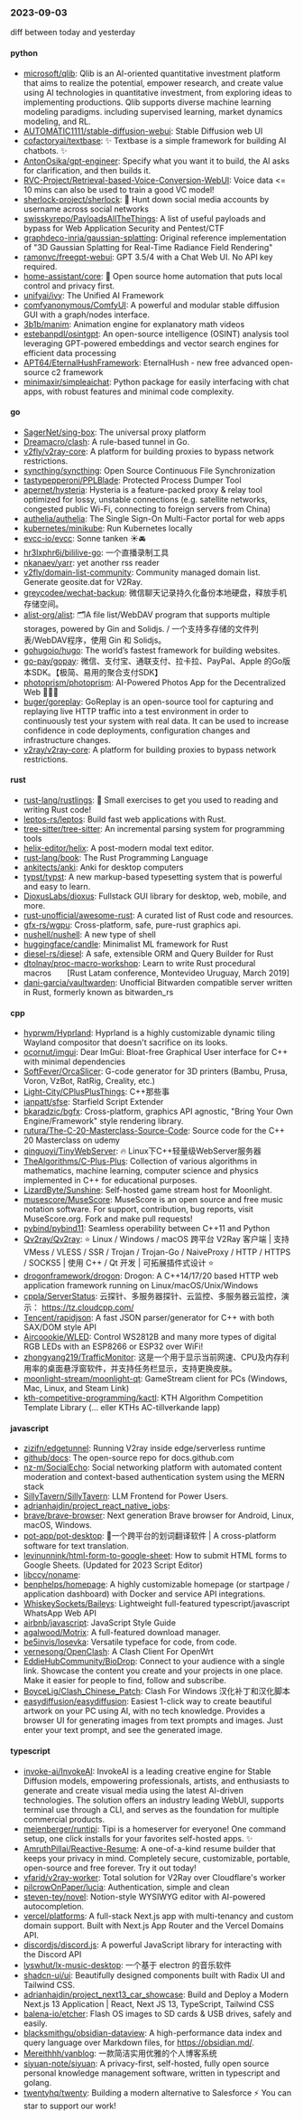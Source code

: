 ### 2023-09-03
diff between today and yesterday

#### python
* [microsoft/qlib](https://github.com/microsoft/qlib): Qlib is an AI-oriented quantitative investment platform that aims to realize the potential, empower research, and create value using AI technologies in quantitative investment, from exploring ideas to implementing productions. Qlib supports diverse machine learning modeling paradigms. including supervised learning, market dynamics modeling, and RL.
* [AUTOMATIC1111/stable-diffusion-webui](https://github.com/AUTOMATIC1111/stable-diffusion-webui): Stable Diffusion web UI
* [cofactoryai/textbase](https://github.com/cofactoryai/textbase): ✨ Textbase is a simple framework for building AI chatbots. ✨
* [AntonOsika/gpt-engineer](https://github.com/AntonOsika/gpt-engineer): Specify what you want it to build, the AI asks for clarification, and then builds it.
* [RVC-Project/Retrieval-based-Voice-Conversion-WebUI](https://github.com/RVC-Project/Retrieval-based-Voice-Conversion-WebUI): Voice data <= 10 mins can also be used to train a good VC model!
* [sherlock-project/sherlock](https://github.com/sherlock-project/sherlock): 🔎 Hunt down social media accounts by username across social networks
* [swisskyrepo/PayloadsAllTheThings](https://github.com/swisskyrepo/PayloadsAllTheThings): A list of useful payloads and bypass for Web Application Security and Pentest/CTF
* [graphdeco-inria/gaussian-splatting](https://github.com/graphdeco-inria/gaussian-splatting): Original reference implementation of "3D Gaussian Splatting for Real-Time Radiance Field Rendering"
* [ramonvc/freegpt-webui](https://github.com/ramonvc/freegpt-webui): GPT 3.5/4 with a Chat Web UI. No API key required.
* [home-assistant/core](https://github.com/home-assistant/core): 🏡 Open source home automation that puts local control and privacy first.
* [unifyai/ivy](https://github.com/unifyai/ivy): The Unified AI Framework
* [comfyanonymous/ComfyUI](https://github.com/comfyanonymous/ComfyUI): A powerful and modular stable diffusion GUI with a graph/nodes interface.
* [3b1b/manim](https://github.com/3b1b/manim): Animation engine for explanatory math videos
* [estebanpdl/osintgpt](https://github.com/estebanpdl/osintgpt): An open-source intelligence (OSINT) analysis tool leveraging GPT-powered embeddings and vector search engines for efficient data processing
* [APT64/EternalHushFramework](https://github.com/APT64/EternalHushFramework): EternalHush - new free advanced open-source c2 framework
* [minimaxir/simpleaichat](https://github.com/minimaxir/simpleaichat): Python package for easily interfacing with chat apps, with robust features and minimal code complexity.

#### go
* [SagerNet/sing-box](https://github.com/SagerNet/sing-box): The universal proxy platform
* [Dreamacro/clash](https://github.com/Dreamacro/clash): A rule-based tunnel in Go.
* [v2fly/v2ray-core](https://github.com/v2fly/v2ray-core): A platform for building proxies to bypass network restrictions.
* [syncthing/syncthing](https://github.com/syncthing/syncthing): Open Source Continuous File Synchronization
* [tastypepperoni/PPLBlade](https://github.com/tastypepperoni/PPLBlade): Protected Process Dumper Tool
* [apernet/hysteria](https://github.com/apernet/hysteria): Hysteria is a feature-packed proxy & relay tool optimized for lossy, unstable connections (e.g. satellite networks, congested public Wi-Fi, connecting to foreign servers from China)
* [authelia/authelia](https://github.com/authelia/authelia): The Single Sign-On Multi-Factor portal for web apps
* [kubernetes/minikube](https://github.com/kubernetes/minikube): Run Kubernetes locally
* [evcc-io/evcc](https://github.com/evcc-io/evcc): Sonne tanken ☀️🚘
* [hr3lxphr6j/bililive-go](https://github.com/hr3lxphr6j/bililive-go): 一个直播录制工具
* [nkanaev/yarr](https://github.com/nkanaev/yarr): yet another rss reader
* [v2fly/domain-list-community](https://github.com/v2fly/domain-list-community): Community managed domain list. Generate geosite.dat for V2Ray.
* [greycodee/wechat-backup](https://github.com/greycodee/wechat-backup): 微信聊天记录持久化备份本地硬盘，释放手机存储空间。
* [alist-org/alist](https://github.com/alist-org/alist): 🗂️A file list/WebDAV program that supports multiple storages, powered by Gin and Solidjs. / 一个支持多存储的文件列表/WebDAV程序，使用 Gin 和 Solidjs。
* [gohugoio/hugo](https://github.com/gohugoio/hugo): The world’s fastest framework for building websites.
* [go-pay/gopay](https://github.com/go-pay/gopay): 微信、支付宝、通联支付、拉卡拉、PayPal、Apple 的Go版本SDK。【极简、易用的聚合支付SDK】
* [photoprism/photoprism](https://github.com/photoprism/photoprism): AI-Powered Photos App for the Decentralized Web 🌈💎✨
* [buger/goreplay](https://github.com/buger/goreplay): GoReplay is an open-source tool for capturing and replaying live HTTP traffic into a test environment in order to continuously test your system with real data. It can be used to increase confidence in code deployments, configuration changes and infrastructure changes.
* [v2ray/v2ray-core](https://github.com/v2ray/v2ray-core): A platform for building proxies to bypass network restrictions.

#### rust
* [rust-lang/rustlings](https://github.com/rust-lang/rustlings): 🦀 Small exercises to get you used to reading and writing Rust code!
* [leptos-rs/leptos](https://github.com/leptos-rs/leptos): Build fast web applications with Rust.
* [tree-sitter/tree-sitter](https://github.com/tree-sitter/tree-sitter): An incremental parsing system for programming tools
* [helix-editor/helix](https://github.com/helix-editor/helix): A post-modern modal text editor.
* [rust-lang/book](https://github.com/rust-lang/book): The Rust Programming Language
* [ankitects/anki](https://github.com/ankitects/anki): Anki for desktop computers
* [typst/typst](https://github.com/typst/typst): A new markup-based typesetting system that is powerful and easy to learn.
* [DioxusLabs/dioxus](https://github.com/DioxusLabs/dioxus): Fullstack GUI library for desktop, web, mobile, and more.
* [rust-unofficial/awesome-rust](https://github.com/rust-unofficial/awesome-rust): A curated list of Rust code and resources.
* [gfx-rs/wgpu](https://github.com/gfx-rs/wgpu): Cross-platform, safe, pure-rust graphics api.
* [nushell/nushell](https://github.com/nushell/nushell): A new type of shell
* [huggingface/candle](https://github.com/huggingface/candle): Minimalist ML framework for Rust
* [diesel-rs/diesel](https://github.com/diesel-rs/diesel): A safe, extensible ORM and Query Builder for Rust
* [dtolnay/proc-macro-workshop](https://github.com/dtolnay/proc-macro-workshop): Learn to write Rust procedural macros  [Rust Latam conference, Montevideo Uruguay, March 2019]
* [dani-garcia/vaultwarden](https://github.com/dani-garcia/vaultwarden): Unofficial Bitwarden compatible server written in Rust, formerly known as bitwarden_rs

#### cpp
* [hyprwm/Hyprland](https://github.com/hyprwm/Hyprland): Hyprland is a highly customizable dynamic tiling Wayland compositor that doesn't sacrifice on its looks.
* [ocornut/imgui](https://github.com/ocornut/imgui): Dear ImGui: Bloat-free Graphical User interface for C++ with minimal dependencies
* [SoftFever/OrcaSlicer](https://github.com/SoftFever/OrcaSlicer): G-code generator for 3D printers (Bambu, Prusa, Voron, VzBot, RatRig, Creality, etc.)
* [Light-City/CPlusPlusThings](https://github.com/Light-City/CPlusPlusThings): C++那些事
* [ianpatt/sfse](https://github.com/ianpatt/sfse): Starfield Script Extender
* [bkaradzic/bgfx](https://github.com/bkaradzic/bgfx): Cross-platform, graphics API agnostic, "Bring Your Own Engine/Framework" style rendering library.
* [rutura/The-C-20-Masterclass-Source-Code](https://github.com/rutura/The-C-20-Masterclass-Source-Code): Source code for the C++ 20 Masterclass on udemy
* [qinguoyi/TinyWebServer](https://github.com/qinguoyi/TinyWebServer): 🔥 Linux下C++轻量级WebServer服务器
* [TheAlgorithms/C-Plus-Plus](https://github.com/TheAlgorithms/C-Plus-Plus): Collection of various algorithms in mathematics, machine learning, computer science and physics implemented in C++ for educational purposes.
* [LizardByte/Sunshine](https://github.com/LizardByte/Sunshine): Self-hosted game stream host for Moonlight.
* [musescore/MuseScore](https://github.com/musescore/MuseScore): MuseScore is an open source and free music notation software. For support, contribution, bug reports, visit MuseScore.org. Fork and make pull requests!
* [pybind/pybind11](https://github.com/pybind/pybind11): Seamless operability between C++11 and Python
* [Qv2ray/Qv2ray](https://github.com/Qv2ray/Qv2ray): ⭐ Linux / Windows / macOS 跨平台 V2Ray 客户端 | 支持 VMess / VLESS / SSR / Trojan / Trojan-Go / NaiveProxy / HTTP / HTTPS / SOCKS5 | 使用 C++ / Qt 开发 | 可拓展插件式设计 ⭐
* [drogonframework/drogon](https://github.com/drogonframework/drogon): Drogon: A C++14/17/20 based HTTP web application framework running on Linux/macOS/Unix/Windows
* [cppla/ServerStatus](https://github.com/cppla/ServerStatus): 云探针、多服务器探针、云监控、多服务器云监控，演示： https://tz.cloudcpp.com/
* [Tencent/rapidjson](https://github.com/Tencent/rapidjson): A fast JSON parser/generator for C++ with both SAX/DOM style API
* [Aircoookie/WLED](https://github.com/Aircoookie/WLED): Control WS2812B and many more types of digital RGB LEDs with an ESP8266 or ESP32 over WiFi!
* [zhongyang219/TrafficMonitor](https://github.com/zhongyang219/TrafficMonitor): 这是一个用于显示当前网速、CPU及内存利用率的桌面悬浮窗软件，并支持任务栏显示，支持更换皮肤。
* [moonlight-stream/moonlight-qt](https://github.com/moonlight-stream/moonlight-qt): GameStream client for PCs (Windows, Mac, Linux, and Steam Link)
* [kth-competitive-programming/kactl](https://github.com/kth-competitive-programming/kactl): KTH Algorithm Competition Template Library (... eller KTHs AC-tillverkande lapp)

#### javascript
* [zizifn/edgetunnel](https://github.com/zizifn/edgetunnel): Running V2ray inside edge/serverless runtime
* [github/docs](https://github.com/github/docs): The open-source repo for docs.github.com
* [nz-m/SocialEcho](https://github.com/nz-m/SocialEcho): Social networking platform with automated content moderation and context-based authentication system using the MERN stack
* [SillyTavern/SillyTavern](https://github.com/SillyTavern/SillyTavern): LLM Frontend for Power Users.
* [adrianhajdin/project_react_native_jobs](https://github.com/adrianhajdin/project_react_native_jobs): 
* [brave/brave-browser](https://github.com/brave/brave-browser): Next generation Brave browser for Android, Linux, macOS, Windows.
* [pot-app/pot-desktop](https://github.com/pot-app/pot-desktop): 🌈一个跨平台的划词翻译软件 | A cross-platform software for text translation.
* [levinunnink/html-form-to-google-sheet](https://github.com/levinunnink/html-form-to-google-sheet): How to submit HTML forms to Google Sheets. (Updated for 2023 Script Editor)
* [libccy/noname](https://github.com/libccy/noname): 
* [benphelps/homepage](https://github.com/benphelps/homepage): A highly customizable homepage (or startpage / application dashboard) with Docker and service API integrations.
* [WhiskeySockets/Baileys](https://github.com/WhiskeySockets/Baileys): Lightweight full-featured typescript/javascript WhatsApp Web API
* [airbnb/javascript](https://github.com/airbnb/javascript): JavaScript Style Guide
* [agalwood/Motrix](https://github.com/agalwood/Motrix): A full-featured download manager.
* [be5invis/Iosevka](https://github.com/be5invis/Iosevka): Versatile typeface for code, from code.
* [vernesong/OpenClash](https://github.com/vernesong/OpenClash): A Clash Client For OpenWrt
* [EddieHubCommunity/BioDrop](https://github.com/EddieHubCommunity/BioDrop): Connect to your audience with a single link. Showcase the content you create and your projects in one place. Make it easier for people to find, follow and subscribe.
* [BoyceLig/Clash_Chinese_Patch](https://github.com/BoyceLig/Clash_Chinese_Patch): Clash For Windows 汉化补丁和汉化脚本
* [easydiffusion/easydiffusion](https://github.com/easydiffusion/easydiffusion): Easiest 1-click way to create beautiful artwork on your PC using AI, with no tech knowledge. Provides a browser UI for generating images from text prompts and images. Just enter your text prompt, and see the generated image.

#### typescript
* [invoke-ai/InvokeAI](https://github.com/invoke-ai/InvokeAI): InvokeAI is a leading creative engine for Stable Diffusion models, empowering professionals, artists, and enthusiasts to generate and create visual media using the latest AI-driven technologies. The solution offers an industry leading WebUI, supports terminal use through a CLI, and serves as the foundation for multiple commercial products.
* [meienberger/runtipi](https://github.com/meienberger/runtipi): Tipi is a homeserver for everyone! One command setup, one click installs for your favorites self-hosted apps. ✨
* [AmruthPillai/Reactive-Resume](https://github.com/AmruthPillai/Reactive-Resume): A one-of-a-kind resume builder that keeps your privacy in mind. Completely secure, customizable, portable, open-source and free forever. Try it out today!
* [vfarid/v2ray-worker](https://github.com/vfarid/v2ray-worker): Total solution for V2Ray over Cloudflare's worker
* [pilcrowOnPaper/lucia](https://github.com/pilcrowOnPaper/lucia): Authentication, simple and clean
* [steven-tey/novel](https://github.com/steven-tey/novel): Notion-style WYSIWYG editor with AI-powered autocompletion.
* [vercel/platforms](https://github.com/vercel/platforms): A full-stack Next.js app with multi-tenancy and custom domain support. Built with Next.js App Router and the Vercel Domains API.
* [discordjs/discord.js](https://github.com/discordjs/discord.js): A powerful JavaScript library for interacting with the Discord API
* [lyswhut/lx-music-desktop](https://github.com/lyswhut/lx-music-desktop): 一个基于 electron 的音乐软件
* [shadcn-ui/ui](https://github.com/shadcn-ui/ui): Beautifully designed components built with Radix UI and Tailwind CSS.
* [adrianhajdin/project_next13_car_showcase](https://github.com/adrianhajdin/project_next13_car_showcase): Build and Deploy a Modern Next.js 13 Application | React, Next JS 13, TypeScript, Tailwind CSS
* [balena-io/etcher](https://github.com/balena-io/etcher): Flash OS images to SD cards & USB drives, safely and easily.
* [blacksmithgu/obsidian-dataview](https://github.com/blacksmithgu/obsidian-dataview): A high-performance data index and query language over Markdown files, for https://obsidian.md/.
* [Mereithhh/vanblog](https://github.com/Mereithhh/vanblog): 一款简洁实用优雅的个人博客系统
* [siyuan-note/siyuan](https://github.com/siyuan-note/siyuan): A privacy-first, self-hosted, fully open source personal knowledge management software, written in typescript and golang.
* [twentyhq/twenty](https://github.com/twentyhq/twenty): Building a modern alternative to Salesforce ⚡️ You can star to support our work!
